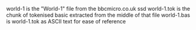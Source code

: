 world-1 is the "World-1" file from the bbcmicro.co.uk ssd
world-1.tok is the chunk of tokenised basic extracted from the middle of that file
world-1.bas is world-1.tok as ASCII text for ease of reference
